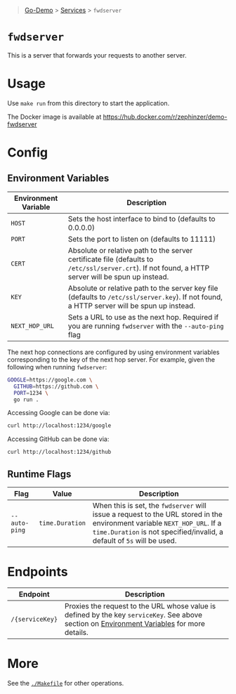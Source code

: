 > [Go-Demo](../../) > [Services](../) > `fwdserver`

# `fwdserver`

This is a server that forwards your requests to another server.

# Usage

Use `make run` from this directory to start the application.

The Docker image is available at https://hub.docker.com/r/zephinzer/demo-fwdserver

# Config

## Environment Variables

| Environment Variable | Description |
| --- | --- |
| `HOST` | Sets the host interface to bind to (defaults to 0.0.0.0) |
| `PORT` | Sets the port to listen on (defaults to 11111) |
| `CERT` | Absolute or relative path to the server certificate file (defaults to `/etc/ssl/server.crt`). If not found, a HTTP server will be spun up instead. |
| `KEY` | Absolute or relative path to the server key file (defaults to `/etc/ssl/server.key`). If not found, a HTTP server will be spun up instead. |
| `NEXT_HOP_URL` | Sets a URL to use as the next hop. Required if you are running `fwdserver` with the `--auto-ping` flag |

The next hop connections are configured by using environment variables corresponding to the key of the next hop server. For example, given the following when running `fwdserver`:

```sh
GOOGLE=https://google.com \
  GITHUB=https://github.com \
  PORT=1234 \
  go run .
```

Accessing Google can be done via:

```sh
curl http://localhost:1234/google
```

Accessing GitHub can be done via:

```sh
curl http://localhost:1234/github
```

## Runtime Flags

| Flag | Value | Description |
| --- | --- | --- |
| `--auto-ping` | `time.Duration` | When this is set, the `fwdserver` will issue a request to the URL stored in the environment variable `NEXT_HOP_URL`. If a `time.Duration` is not specified/invalid, a default of `5s` will be used. |

# Endpoints

| Endpoint | Description |
| --- | --- |
| `/{serviceKey}` | Proxies the request to the URL whose value is defined by the key `serviceKey`. See above section on [Environment Variables](#environment-variables) for more details. |

# More

See the [`./Makefile`](./Makefile) for other operations.
